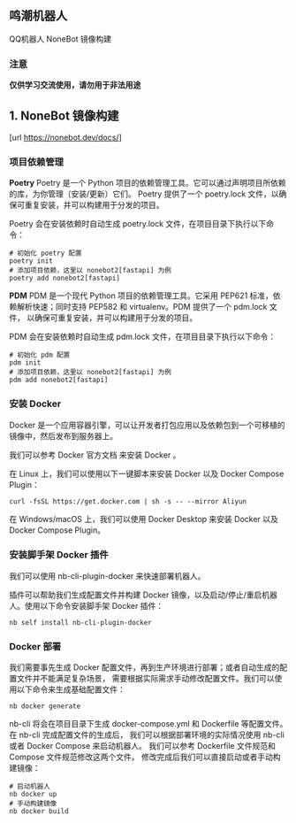 ## 鸣潮机器人
QQ机器人 NoneBot 镜像构建

### 注意
**仅供学习交流使用，请勿用于非法用途**

## 1. NoneBot 镜像构建
[url https://nonebot.dev/docs/]

### 项目依赖管理
**Poetry**
Poetry 是一个 Python 项目的依赖管理工具。它可以通过声明项目所依赖的库，为你管理（安装/更新）它们。
Poetry 提供了一个 poetry.lock 文件，以确保可重复安装，并可以构建用于分发的项目。

Poetry 会在安装依赖时自动生成 poetry.lock 文件，在项目目录下执行以下命令：
```
# 初始化 poetry 配置
poetry init
# 添加项目依赖，这里以 nonebot2[fastapi] 为例
poetry add nonebot2[fastapi]
```
**PDM**
PDM 是一个现代 Python 项目的依赖管理工具。它采用 PEP621 标准，依赖解析快速；同时支持 PEP582 和 virtualenv。PDM 提供了一个 pdm.lock 文件，
以确保可重复安装，并可以构建用于分发的项目。

PDM 会在安装依赖时自动生成 pdm.lock 文件，在项目目录下执行以下命令：
```
# 初始化 pdm 配置
pdm init
# 添加项目依赖，这里以 nonebot2[fastapi] 为例
pdm add nonebot2[fastapi]
```
### 安装 Docker
Docker 是一个应用容器引擎，可以让开发者打包应用以及依赖包到一个可移植的镜像中，然后发布到服务器上。

我们可以参考 Docker 官方文档 来安装 Docker 。

在 Linux 上，我们可以使用以下一键脚本来安装 Docker 以及 Docker Compose Plugin：
```
curl -fsSL https://get.docker.com | sh -s -- --mirror Aliyun
```
在 Windows/macOS 上，我们可以使用 Docker Desktop 来安装 Docker 以及 Docker Compose Plugin。

### 安装脚手架 Docker 插件
我们可以使用 nb-cli-plugin-docker 来快速部署机器人。

插件可以帮助我们生成配置文件并构建 Docker 镜像，以及启动/停止/重启机器人。使用以下命令安装脚手架 Docker 插件：

```
nb self install nb-cli-plugin-docker
```

### Docker 部署

我们需要事先生成 Docker 配置文件，再到生产环境进行部署；或者自动生成的配置文件并不能满足复杂场景，
需要根据实际需求手动修改配置文件。我们可以使用以下命令来生成基础配置文件：
```
nb docker generate
```

nb-cli 将会在项目目录下生成 docker-compose.yml 和 Dockerfile 等配置文件。在 nb-cli 完成配置文件的生成后，
我们可以根据部署环境的实际情况使用 nb-cli 或者 Docker Compose 来启动机器人。
我们可以参考 Dockerfile 文件规范和 Compose 文件规范修改这两个文件。
修改完成后我们可以直接启动或者手动构建镜像：

```
# 启动机器人
nb docker up
# 手动构建镜像
nb docker build
```